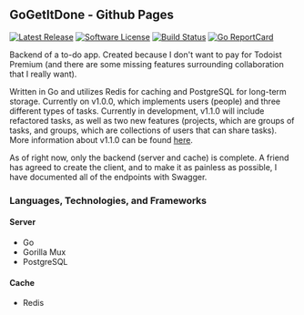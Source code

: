 ## GoGetItDone - Github Pages
[![Latest Release](https://img.shields.io/github/release/psebaraj/gogetitdone.svg?style=for-the-badge)](https://github.com/psebaraj/gogetitdone/releases)
[![Software License](https://img.shields.io/badge/license-MIT-brightgreen.svg?style=for-the-badge)](/LICENSE)
[![Build Status](https://img.shields.io/github/workflow/status/psebaraj/gogetitdone/Go?style=for-the-badge)](https://github.com/PSebaRaj/GoGetItDone/actions/workflows/go.yml)
[![Go ReportCard](https://goreportcard.com/badge/github.com/psebaraj/gogetitdone?style=for-the-badge)](https://goreportcard.com/report/psebaraj/gogetitdone)

Backend of a to-do app. Created because I don't want to pay for Todoist Premium (and there are some missing features surrounding collaboration that I really want).

Written in Go and utilizes Redis for caching and PostgreSQL for long-term storage. Currently on v1.0.0, which implements users (people) and three different types of tasks. Currently in development, v1.1.0 will include refactored tasks, as well as two new features (projects, which are groups of tasks, and groups, which are collections of users that can share tasks). More information about v1.1.0 can be found [here](https://github.com/PSebaRaj/GoGetItDone/blob/main/README.md#to-do).

As of right now, only the backend (server and cache) is complete. A friend has agreed to create the client, and to make it as painless as possible, I have documented all of the endpoints with Swagger.

### Languages, Technologies, and Frameworks
#### Server
- Go
- Gorilla Mux
- PostgreSQL

#### Cache
- Redis
